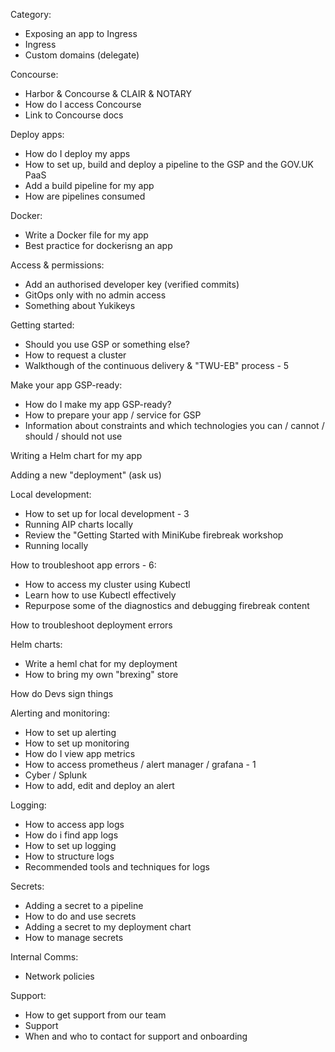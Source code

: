 Category:

- Exposing an app to Ingress
- Ingress
- Custom domains (delegate)

Concourse:

- Harbor & Concourse & CLAIR & NOTARY
- How do I access Concourse
- Link to Concourse docs

Deploy apps:

- How do I deploy my apps
- How to set up, build and deploy a pipeline to the GSP and the GOV.UK PaaS
- Add a build pipeline for my app
- How are pipelines consumed

Docker:

- Write a Docker file for my app
- Best practice for dockerisng an app

Access & permissions:

- Add an authorised developer key (verified commits)
- GitOps only with no admin access
- Something about Yukikeys

Getting started:

- Should you use GSP or something else?
- How to request a cluster
- Walkthough of the continuous delivery & "TWU-EB" process - 5

Make your app GSP-ready:

- How do I make my app GSP-ready?
- How to prepare your app / service for GSP
- Information about constraints and which technologies you can / cannot / should / should not use

Writing a Helm chart for my app

Adding a new "deployment" (ask us)

Local development:

- How to set up for local development - 3
- Running AIP charts locally
- Review the "Getting Started with MiniKube firebreak workshop
- Running locally

How to troubleshoot app errors - 6: 

- How to access my cluster using Kubectl
- Learn how to use Kubectl effectively
- Repurpose some of the diagnostics and debugging firebreak content

How to troubleshoot deployment errors

Helm charts:

- Write a heml chat for my deployment
- How to bring my own "brexing" store

How do Devs sign things

Alerting and monitoring:

- How to set up alerting
- How to set up monitoring
- How do I view app metrics
- How to access prometheus / alert manager / grafana - 1
- Cyber / Splunk
- How to add, edit and deploy an alert

Logging:

- How to access app logs
- How do i find app logs
- How to set up logging
- How to structure logs
- Recommended tools and techniques for logs

Secrets:

- Adding a secret to a pipeline
- How to do and use secrets
- Adding a secret to my deployment chart
- How to manage secrets

Internal Comms:

- Network policies

Support:

- How to get support from our team
- Support
- When and who to contact for support and onboarding

















